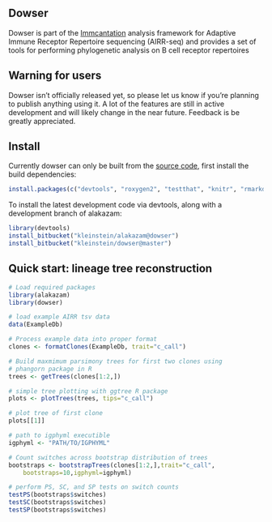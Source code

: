 Dowser
-------------------------------------------------------------------------------

Dowser is part of the [Immcantation](http://immcantation.readthedocs.io) 
analysis framework for Adaptive Immune Receptor Repertoire sequencing 
(AIRR-seq) and provides a set of tools for performing phylogenetic analysis
on B cell receptor repertoires

Warning for users
-------------------------------------------------------------------------------

Dowser isn’t officially released yet, so please let us know if you’re planning to publish anything using it. A lot of the features are still in active development and will likely change in the near future. Feedback is be greatly appreciated.

Install
-------------------------------------------------------------------------------

Currently dowser can only be built from the [source code](http://bitbucket.org/kleinstein/dowser),
first install the build dependencies:

```R
install.packages(c("devtools", "roxygen2", "testthat", "knitr", "rmarkdown", "Rcpp"))
```

To install the latest development code via devtools, along with a development branch of alakazam:

```R
library(devtools)
install_bitbucket("kleinstein/alakazam@dowser")
install_bitbucket("kleinstein/dowser@master")
```

Quick start: lineage tree reconstruction
----------------------------------------------------------------------------
```r
# Load required packages
library(alakazam)
library(dowser)

# load example AIRR tsv data
data(ExampleDb)

# Process example data into proper format
clones <- formatClones(ExampleDb, trait="c_call")

# Build maxmimum parsimony trees for first two clones using 
# phangorn package in R
trees <- getTrees(clones[1:2,])

# simple tree plotting with ggtree R package
plots <- plotTrees(trees, tips="c_call")

# plot tree of first clone
plots[[1]]

# path to igphyml executible
igphyml <- "PATH/TO/IGPHYML"

# Count switches across bootstrap distribution of trees
bootstraps <- bootstrapTrees(clones[1:2,],trait="c_call",
	bootstraps=10,igphyml=igphyml)

# perform PS, SC, and SP tests on switch counts
testPS(bootstraps$switches)
testSC(bootstraps$switches)
testSP(bootstraps$switches)

```
